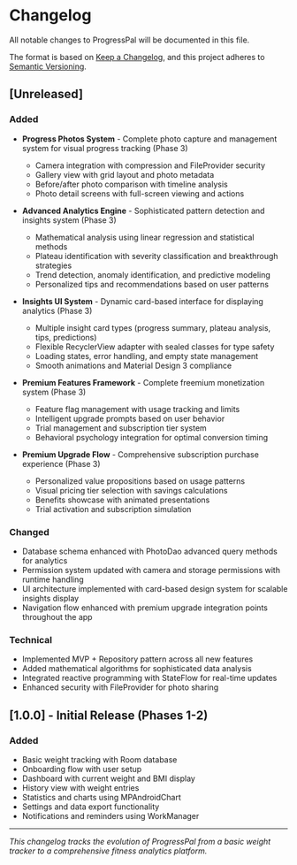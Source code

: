 # Changelog

All notable changes to ProgressPal will be documented in this file.

The format is based on [Keep a Changelog](https://keepachangelog.com/en/1.0.0/),
and this project adheres to [Semantic Versioning](https://semver.org/spec/v2.0.0.html).

## [Unreleased]

### Added
- **Progress Photos System** - Complete photo capture and management system for visual progress tracking (Phase 3)
  - Camera integration with compression and FileProvider security
  - Gallery view with grid layout and photo metadata
  - Before/after photo comparison with timeline analysis
  - Photo detail screens with full-screen viewing and actions

- **Advanced Analytics Engine** - Sophisticated pattern detection and insights system (Phase 3)
  - Mathematical analysis using linear regression and statistical methods
  - Plateau identification with severity classification and breakthrough strategies
  - Trend detection, anomaly identification, and predictive modeling
  - Personalized tips and recommendations based on user patterns

- **Insights UI System** - Dynamic card-based interface for displaying analytics (Phase 3)
  - Multiple insight card types (progress summary, plateau analysis, tips, predictions)
  - Flexible RecyclerView adapter with sealed classes for type safety
  - Loading states, error handling, and empty state management
  - Smooth animations and Material Design 3 compliance

- **Premium Features Framework** - Complete freemium monetization system (Phase 3)
  - Feature flag management with usage tracking and limits
  - Intelligent upgrade prompts based on user behavior
  - Trial management and subscription tier system
  - Behavioral psychology integration for optimal conversion timing

- **Premium Upgrade Flow** - Comprehensive subscription purchase experience (Phase 3)
  - Personalized value propositions based on usage patterns
  - Visual pricing tier selection with savings calculations
  - Benefits showcase with animated presentations
  - Trial activation and subscription simulation

### Changed
- Database schema enhanced with PhotoDao advanced query methods for analytics
- Permission system updated with camera and storage permissions with runtime handling
- UI architecture implemented with card-based design system for scalable insights display
- Navigation flow enhanced with premium upgrade integration points throughout the app

### Technical
- Implemented MVP + Repository pattern across all new features
- Added mathematical algorithms for sophisticated data analysis
- Integrated reactive programming with StateFlow for real-time updates
- Enhanced security with FileProvider for photo sharing

## [1.0.0] - Initial Release (Phases 1-2)

### Added
- Basic weight tracking with Room database
- Onboarding flow with user setup
- Dashboard with current weight and BMI display
- History view with weight entries
- Statistics and charts using MPAndroidChart
- Settings and data export functionality
- Notifications and reminders using WorkManager

---

*This changelog tracks the evolution of ProgressPal from a basic weight tracker to a comprehensive fitness analytics platform.*